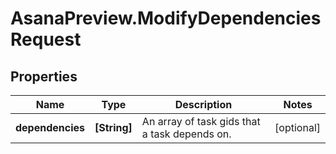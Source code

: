 # AsanaPreview.ModifyDependenciesRequest

## Properties

Name | Type | Description | Notes
------------ | ------------- | ------------- | -------------
**dependencies** | **[String]** | An array of task gids that a task depends on. | [optional] 


